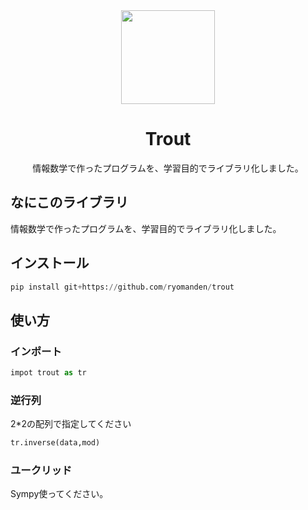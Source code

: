 <div align="center">
  <img src="https://freesvg.org/img/Stylized-Fish-Silhouette.png" width="150px">
  <h1>Trout</h1>
  <p>
情報数学で作ったプログラムを、学習目的でライブラリ化しました。</p>
</div>

## なにこのライブラリ
情報数学で作ったプログラムを、学習目的でライブラリ化しました。

## インストール
```python
pip install git+https://github.com/ryomanden/trout
```

## 使い方
### インポート
```python
impot trout as tr
```
### 逆行列
2*2の配列で指定してください
```python
tr.inverse(data,mod)
```

### ユークリッド
Sympy使ってください。